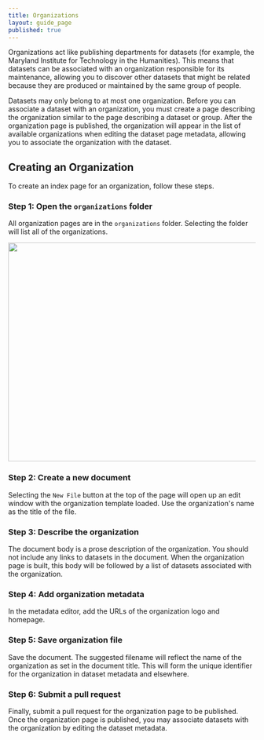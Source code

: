 ```yaml
---
title: Organizations
layout: guide_page
published: true
---
```


Organizations act like publishing departments for datasets (for example, the
Maryland Institute for Technology in the Humanities). This means that datasets 
can be associated with an organization responsible for its maintenance, allowing
you to discover other datasets that might be related because they are produced
or maintained by the same group of people.

Datasets may only belong to at most one organization. Before you can associate
a dataset with an organization, you must create a page describing the organization
similar to the page describing a dataset or group. After the organization page is
published, the organization will appear in the list of available organizations when
editing the dataset page metadata, allowing you to associate the organization with
the dataset.

## Creating an Organization

To create an index page for an organization, follow these steps.

### Step 1: Open the `organizations` folder

All organization pages are in the `organizations` folder. Selecting the folder will
list all of the organizations.

<div class="text-center">
	<img class="illustration" src="/images/dhdata/organizations/folder-list.png" height="446" width="640" border="0" vspace="0" hspace="0">
</div>

### Step 2: Create a new document

Selecting the `New File` button at the top of the page will open up an edit window
with the organization template loaded. Use the organization's name as the title of the file.

### Step 3: Describe the organization

The document body is a prose description of the organization. You should not
include any links to datasets in the document. When the organization page is built,
this body will be followed by a list of datasets associated with the organization. 

### Step 4: Add organization metadata

In the metadata editor, add the URLs of the organization logo and homepage.

### Step 5: Save organization file

Save the document. The suggested filename will reflect the name of the organization 
as set in the document title. This will form the unique identifier for the 
organization in dataset metadata and elsewhere.

### Step 6: Submit a pull request

Finally, submit a pull request for the organization page to be published. Once the 
organization page is published, you may associate datasets with the organization by 
editing the dataset metadata.
